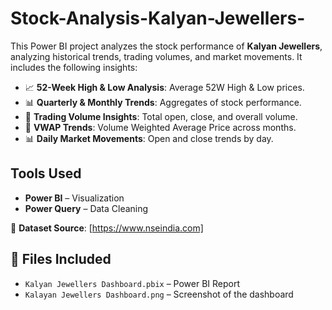 # Stock-Analysis-Kalyan-Jewellers-

This Power BI project analyzes the stock performance of **Kalyan Jewellers**, analyzing historical trends, trading volumes, and market movements.
It includes the following insights:  
- 📈 **52-Week High & Low Analysis**: Average 52W High & Low prices.
- 📊 **Quarterly & Monthly Trends**: Aggregates of stock performance.
- 🔄 **Trading Volume Insights**: Total open, close, and overall volume.
- 📅 **VWAP Trends**: Volume Weighted Average Price across months.
- 📊 **Daily Market Movements**: Open and close trends by day.

## Tools Used  
- **Power BI** – Visualization  
- **Power Query** – Data Cleaning
  
🔗 **Dataset Source**: [https://www.nseindia.com]  

## 📁 Files Included  
- `Kalyan Jewellers Dashboard.pbix` – Power BI Report  
- `Kalayan Jewellers Dashboard.png` – Screenshot of the dashboard  

